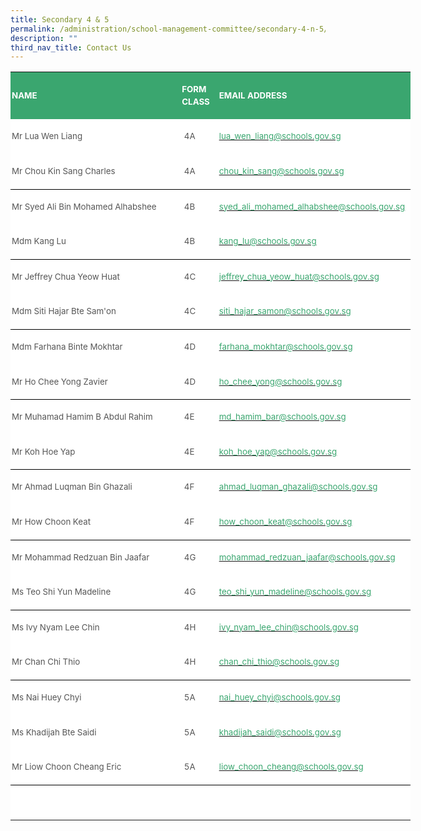 ```yaml
---
title: Secondary 4 & 5
permalink: /administration/school-management-committee/secondary-4-n-5/
description: ""
third_nav_title: Contact Us
---
```


<table style="width:479.75pt;background:white;border-collapse:collapse;mso-yfti-tbllook:
 1184;mso-padding-alt:0in 0in 0in 0in" width="640" cellpadding="0" cellspacing="0" border="0" class="MsoNormalTable"><tbody><tr style="mso-yfti-irow:0;mso-yfti-firstrow:yes"><td style="width:209.45pt;background:#3AA66F;padding:1.5pt 1.5pt 1.5pt 1.5pt" width="279"><p style="line-height:14.7pt" class="MsoNormal"><b><span style="font-size:10.0pt;
  mso-bidi-font-family:Calibri;mso-bidi-theme-font:minor-latin;color:white;
  text-transform:uppercase">NAME</span></b></p></td><td style="width:42.05pt;background:#3AA66F;padding:1.5pt 1.5pt 1.5pt 1.5pt" width="56"><p style="line-height:14.7pt" class="MsoNormal"><b><span style="font-size:10.0pt;
  mso-bidi-font-family:Calibri;mso-bidi-theme-font:minor-latin;color:white;
  text-transform:uppercase">FORM CLASS</span></b></p></td><td style="width:228.25pt;background:#3AA66F;padding:1.5pt 1.5pt 1.5pt 1.5pt" width="304"><p style="line-height:14.7pt" class="MsoNormal"><b><span style="font-size:10.0pt;
  mso-bidi-font-family:Calibri;mso-bidi-theme-font:minor-latin;color:white;
  text-transform:uppercase">EMAIL ADDRESS</span></b></p></td></tr><tr style="mso-yfti-irow:1;outline: 0px"><td style="padding:1.5pt 1.5pt 1.5pt 1.5pt;outline: 0px"><span style="outline: 0px"><p style="line-height:14.7pt" class="MsoNormal"><span style="font-size:10.0pt;
  mso-bidi-font-family:Calibri;mso-bidi-theme-font:minor-latin;color:#565656">Mr Lua Wen Liang</span></p></span></td><td style="padding:1.5pt 1.5pt 1.5pt 1.5pt;outline: 0px"><p style="line-height:14.7pt" class="MsoNormal"><span style="font-size:10.0pt;
  mso-bidi-font-family:Calibri;mso-bidi-theme-font:minor-latin;color:#565656">&nbsp;4A</span></p></td><td style="padding:1.5pt 1.5pt 1.5pt 1.5pt;outline: 0px"><p style="line-height:14.7pt" class="MsoNormal"><span style="font-size:10.0pt;
  mso-bidi-font-family:Calibri;mso-bidi-theme-font:minor-latin;color:#565656"><a style="outline: 0px" href="mailto:lua_wen_liang@schools.gov.sg"><span style="color:#3AA66F;text-decoration:none;text-underline:none"><span style="outline: 0px">lua_wen_liang@schools.gov.sg</span></span></a></span></p></td></tr><tr style="mso-yfti-irow:2;outline: 0px"><td style="border:none;border-bottom:solid windowtext 1.0pt;mso-border-bottom-alt:
  solid windowtext .5pt;padding:1.5pt 1.5pt 1.5pt 1.5pt;outline: 0px"><span style="outline: 0px"><p style="line-height:14.7pt" class="MsoNormal"><span style="font-size:10.0pt;
  mso-bidi-font-family:Calibri;mso-bidi-theme-font:minor-latin;color:#565656">Mr Chou Kin Sang Charles</span></p></span></td><td style="border:none;border-bottom:solid windowtext 1.0pt;mso-border-bottom-alt:
  solid windowtext .5pt;padding:1.5pt 1.5pt 1.5pt 1.5pt;outline: 0px"><p style="line-height:14.7pt" class="MsoNormal"><span style="font-size:10.0pt;
  mso-bidi-font-family:Calibri;mso-bidi-theme-font:minor-latin;color:#565656">&nbsp;4A</span></p></td><td style="border:none;border-bottom:solid windowtext 1.0pt;mso-border-bottom-alt:
  solid windowtext .5pt;padding:1.5pt 1.5pt 1.5pt 1.5pt;outline: 0px"><p style="line-height:14.7pt" class="MsoNormal"><span style="font-size:10.0pt;
  mso-bidi-font-family:Calibri;mso-bidi-theme-font:minor-latin;color:#565656"><a style="outline: 0px" href="mailto:chou_kin_sang@schools.gov.sg"><span style="color:#3AA66F;text-decoration:none;text-underline:none"><span style="outline: 0px">chou_kin_sang@schools.gov.sg</span></span></a></span></p></td></tr><tr style="mso-yfti-irow:3;outline: 0px"><td style="border:none;mso-border-top-alt:solid windowtext .5pt;padding:1.5pt 1.5pt 1.5pt 1.5pt;
  outline: 0px"><span style="outline: 0px"><p style="line-height:14.7pt" class="MsoNormal"><span style="font-size:10.0pt;
  mso-bidi-font-family:Calibri;mso-bidi-theme-font:minor-latin;color:#565656">Mr Syed Ali Bin Mohamed Alhabshee</span></p></span></td><td style="border:none;mso-border-top-alt:solid windowtext .5pt;padding:1.5pt 1.5pt 1.5pt 1.5pt;
  outline: 0px"><p style="line-height:14.7pt" class="MsoNormal"><span style="font-size:10.0pt;
  mso-bidi-font-family:Calibri;mso-bidi-theme-font:minor-latin;color:#565656">&nbsp;4B</span></p></td><td style="border:none;mso-border-top-alt:solid windowtext .5pt;padding:1.5pt 1.5pt 1.5pt 1.5pt;
  outline: 0px"><p style="line-height:14.7pt" class="MsoNormal"><span style="font-size:10.0pt;
  mso-bidi-font-family:Calibri;mso-bidi-theme-font:minor-latin;color:#565656"><a style="outline: 0px" href="mailto:syed_ali_mohamed_alhabshee@schools.gov.sg"><span style="color:#3AA66F;text-decoration:none;text-underline:none"><span style="outline: 0px">syed_ali_mohamed_alhabshee@schools.gov.sg</span></span></a></span></p></td></tr><tr style="mso-yfti-irow:4;outline: 0px"><td style="border:none;border-bottom:solid windowtext 1.0pt;mso-border-bottom-alt:
  solid windowtext .5pt;padding:1.5pt 1.5pt 1.5pt 1.5pt;outline: 0px"><span style="outline: 0px"><p style="line-height:14.7pt" class="MsoNormal"><span style="font-size:10.0pt;
  mso-bidi-font-family:Calibri;mso-bidi-theme-font:minor-latin;color:#565656">Mdm Kang Lu</span></p></span></td><td style="border:none;border-bottom:solid windowtext 1.0pt;mso-border-bottom-alt:
  solid windowtext .5pt;padding:1.5pt 1.5pt 1.5pt 1.5pt;outline: 0px"><p style="line-height:14.7pt" class="MsoNormal"><span style="font-size:10.0pt;
  mso-bidi-font-family:Calibri;mso-bidi-theme-font:minor-latin;color:#565656">&nbsp;4B</span></p></td><td style="border:none;border-bottom:solid windowtext 1.0pt;mso-border-bottom-alt:
  solid windowtext .5pt;padding:1.5pt 1.5pt 1.5pt 1.5pt;outline: 0px"><p style="line-height:14.7pt" class="MsoNormal"><span style="font-size:10.0pt;
  mso-bidi-font-family:Calibri;mso-bidi-theme-font:minor-latin;color:#565656"><a style="outline: 0px" href="mailto:kang_lu@schools.gov.sg"><span style="color:#3AA66F;text-decoration:none;text-underline:none"><span style="outline: 0px">kang_lu@schools.gov.sg</span></span></a></span></p></td></tr><tr style="mso-yfti-irow:5;outline: 0px"><td style="border:none;mso-border-top-alt:solid windowtext .5pt;padding:1.5pt 1.5pt 1.5pt 1.5pt;
  outline: 0px"><span style="outline: 0px"><p style="line-height:14.7pt" class="MsoNormal"><span style="font-size:10.0pt;
  mso-bidi-font-family:Calibri;mso-bidi-theme-font:minor-latin;color:#565656">Mr Jeffrey Chua Yeow Huat&nbsp;<span style="outline: 0px">&nbsp;&nbsp; &nbsp;</span></span></p></span></td><td style="border:none;mso-border-top-alt:solid windowtext .5pt;padding:1.5pt 1.5pt 1.5pt 1.5pt;
  outline: 0px"><p style="line-height:14.7pt" class="MsoNormal"><span style="font-size:10.0pt;
  mso-bidi-font-family:Calibri;mso-bidi-theme-font:minor-latin;color:#565656">&nbsp;4C</span></p></td><td style="border:none;mso-border-top-alt:solid windowtext .5pt;padding:1.5pt 1.5pt 1.5pt 1.5pt;
  outline: 0px"><p style="line-height:14.7pt" class="MsoNormal"><span style="font-size:10.0pt;
  mso-bidi-font-family:Calibri;mso-bidi-theme-font:minor-latin;color:#565656"><a style="outline: 0px" href="mailto:jeffrey_chua_yeow_huat@schools.gov.sg"><span style="color:#3AA66F;text-decoration:none;text-underline:none"><span style="outline: 0px">jeffrey_chua_yeow_huat@schools.gov.sg</span></span></a></span></p></td></tr><tr style="mso-yfti-irow:6;outline: 0px"><td style="border:none;border-bottom:solid windowtext 1.0pt;mso-border-bottom-alt:
  solid windowtext .5pt;padding:1.5pt 1.5pt 1.5pt 1.5pt;outline: 0px"><span style="outline: 0px"><p style="line-height:14.7pt" class="MsoNormal"><span style="font-size:10.0pt;
  mso-bidi-font-family:Calibri;mso-bidi-theme-font:minor-latin;color:#565656">Mdm Siti Hajar Bte Sam'on</span></p></span></td><td style="border:none;border-bottom:solid windowtext 1.0pt;mso-border-bottom-alt:
  solid windowtext .5pt;padding:1.5pt 1.5pt 1.5pt 1.5pt;outline: 0px"><p style="line-height:14.7pt" class="MsoNormal"><span style="font-size:10.0pt;
  mso-bidi-font-family:Calibri;mso-bidi-theme-font:minor-latin;color:#565656">&nbsp;4C</span></p></td><td style="border:none;border-bottom:solid windowtext 1.0pt;mso-border-bottom-alt:
  solid windowtext .5pt;padding:1.5pt 1.5pt 1.5pt 1.5pt;outline: 0px"><p style="line-height:14.7pt" class="MsoNormal"><span style="font-size:10.0pt;
  mso-bidi-font-family:Calibri;mso-bidi-theme-font:minor-latin;color:#565656"><a style="outline: 0px" href="mailto:siti_hajar_samon@schools.gov.sg"><span style="color:#3AA66F;text-decoration:none;text-underline:none"><span style="outline: 0px">siti_hajar_samon@schools.gov.sg</span></span></a></span></p></td></tr><tr style="mso-yfti-irow:7;outline: 0px"><td style="border:none;mso-border-top-alt:solid windowtext .5pt;padding:1.5pt 1.5pt 1.5pt 1.5pt;
  outline: 0px"><span style="outline: 0px"><p style="line-height:14.7pt" class="MsoNormal"><span style="font-size:10.0pt;
  mso-bidi-font-family:Calibri;mso-bidi-theme-font:minor-latin;color:#565656">Mdm Farhana Binte Mokhtar</span></p></span></td><td style="border:none;mso-border-top-alt:solid windowtext .5pt;padding:1.5pt 1.5pt 1.5pt 1.5pt;
  outline: 0px"><p style="line-height:14.7pt" class="MsoNormal"><span style="font-size:10.0pt;
  mso-bidi-font-family:Calibri;mso-bidi-theme-font:minor-latin;color:#565656">&nbsp;4D</span></p></td><td style="border:none;mso-border-top-alt:solid windowtext .5pt;padding:1.5pt 1.5pt 1.5pt 1.5pt;
  outline: 0px"><p style="line-height:14.7pt" class="MsoNormal"><span style="font-size:10.0pt;
  mso-bidi-font-family:Calibri;mso-bidi-theme-font:minor-latin;color:#565656"><a style="outline: 0px" href="mailto:farhana_mokhtar@schools.gov.sg"><span style="color:#3AA66F;text-decoration:none;text-underline:none"><span style="outline: 0px">farhana_mokhtar@schools.gov.sg</span></span></a></span></p></td></tr><tr style="mso-yfti-irow:8;outline: 0px"><td style="border:none;border-bottom:solid windowtext 1.0pt;mso-border-bottom-alt:
  solid windowtext .5pt;padding:1.5pt 1.5pt 1.5pt 1.5pt;outline: 0px"><span style="outline: 0px"><p style="line-height:14.7pt" class="MsoNormal"><span style="font-size:10.0pt;
  mso-bidi-font-family:Calibri;mso-bidi-theme-font:minor-latin;color:#565656">Mr Ho Chee Yong Zavier&nbsp;</span></p></span></td><td style="border:none;border-bottom:solid windowtext 1.0pt;mso-border-bottom-alt:
  solid windowtext .5pt;padding:1.5pt 1.5pt 1.5pt 1.5pt;outline: 0px"><p style="line-height:14.7pt" class="MsoNormal"><span style="font-size:10.0pt;
  mso-bidi-font-family:Calibri;mso-bidi-theme-font:minor-latin;color:#565656">&nbsp;4D</span></p></td><td style="border:none;border-bottom:solid windowtext 1.0pt;mso-border-bottom-alt:
  solid windowtext .5pt;padding:1.5pt 1.5pt 1.5pt 1.5pt;outline: 0px"><p style="line-height:14.7pt" class="MsoNormal"><span style="font-size:10.0pt;
  mso-bidi-font-family:Calibri;mso-bidi-theme-font:minor-latin;color:#565656"><a style="outline: 0px" href="mailto:ho_chee_yong@schools.gov.sg"><span style="color:#3AA66F;text-decoration:none;text-underline:none"><span style="outline: 0px">ho_chee_yong@schools.gov.sg</span></span></a></span></p></td></tr><tr style="mso-yfti-irow:9;outline: 0px"><td style="border:none;mso-border-top-alt:solid windowtext .5pt;padding:1.5pt 1.5pt 1.5pt 1.5pt;
  outline: 0px"><span style="outline: 0px"><p style="line-height:14.7pt" class="MsoNormal"><span style="font-size:10.0pt;
  mso-bidi-font-family:Calibri;mso-bidi-theme-font:minor-latin;color:#565656">Mr Muhamad Hamim B Abdul Rahim&nbsp;&nbsp;</span></p></span></td><td style="border:none;mso-border-top-alt:solid windowtext .5pt;padding:1.5pt 1.5pt 1.5pt 1.5pt;
  outline: 0px"><p style="line-height:14.7pt" class="MsoNormal"><span style="font-size:10.0pt;
  mso-bidi-font-family:Calibri;mso-bidi-theme-font:minor-latin;color:#565656">&nbsp;4E</span></p></td><td style="border:none;mso-border-top-alt:solid windowtext .5pt;padding:1.5pt 1.5pt 1.5pt 1.5pt;
  outline: 0px"><p style="line-height:14.7pt" class="MsoNormal"><span style="font-size:10.0pt;
  mso-bidi-font-family:Calibri;mso-bidi-theme-font:minor-latin;color:#565656"><a style="outline: 0px" href="mailto:md_hamim_bar@schools.gov.sg"><span style="color:#3AA66F;text-decoration:none;text-underline:none"><span style="outline: 0px">md_hamim_bar@schools.gov.sg</span></span></a></span></p></td></tr><tr style="mso-yfti-irow:10;outline: 0px"><td style="border:none;border-bottom:solid windowtext 1.0pt;mso-border-bottom-alt:
  solid windowtext .5pt;padding:1.5pt 1.5pt 1.5pt 1.5pt;outline: 0px"><span style="outline: 0px"><p style="line-height:14.7pt" class="MsoNormal"><span style="font-size:10.0pt;
  mso-bidi-font-family:Calibri;mso-bidi-theme-font:minor-latin;color:#565656">Mr Koh Hoe Yap</span></p></span></td><td style="border:none;border-bottom:solid windowtext 1.0pt;mso-border-bottom-alt:
  solid windowtext .5pt;padding:1.5pt 1.5pt 1.5pt 1.5pt;outline: 0px"><p style="line-height:14.7pt" class="MsoNormal"><span style="font-size:10.0pt;
  mso-bidi-font-family:Calibri;mso-bidi-theme-font:minor-latin;color:#565656">&nbsp;4E</span></p></td><td style="border:none;border-bottom:solid windowtext 1.0pt;mso-border-bottom-alt:
  solid windowtext .5pt;padding:1.5pt 1.5pt 1.5pt 1.5pt;outline: 0px"><p style="line-height:14.7pt" class="MsoNormal"><span style="font-size:10.0pt;
  mso-bidi-font-family:Calibri;mso-bidi-theme-font:minor-latin;color:#565656"><a style="outline: 0px" href="mailto:koh_hoe_yap@schools.gov.sg"><span style="color:#3AA66F;text-decoration:none;text-underline:none"><span style="outline: 0px">koh_hoe_yap@schools.gov.sg</span></span></a></span></p></td></tr><tr style="mso-yfti-irow:11;outline: 0px"><td style="border:none;mso-border-top-alt:solid windowtext .5pt;padding:1.5pt 1.5pt 1.5pt 1.5pt;
  outline: 0px"><span style="outline: 0px"><p style="line-height:14.7pt" class="MsoNormal"><span style="font-size:10.0pt;
  mso-bidi-font-family:Calibri;mso-bidi-theme-font:minor-latin;color:#565656">Mr Ahmad Luqman Bin Ghazali</span></p></span></td><td style="border:none;mso-border-top-alt:solid windowtext .5pt;padding:1.5pt 1.5pt 1.5pt 1.5pt;
  outline: 0px"><p style="line-height:14.7pt" class="MsoNormal"><span style="font-size:10.0pt;
  mso-bidi-font-family:Calibri;mso-bidi-theme-font:minor-latin;color:#565656">&nbsp;4F</span></p></td><td style="border:none;mso-border-top-alt:solid windowtext .5pt;padding:1.5pt 1.5pt 1.5pt 1.5pt;
  outline: 0px"><p style="line-height:14.7pt" class="MsoNormal"><span style="font-size:10.0pt;
  mso-bidi-font-family:Calibri;mso-bidi-theme-font:minor-latin;color:#565656"><a style="outline: 0px" href="mailto:ahmad_luqman_ghazali@schools.gov.sg"><span style="color:#3AA66F;text-decoration:none;text-underline:none"><span style="outline: 0px">ahmad_luqman_ghazali@schools.gov.sg</span></span></a></span></p></td></tr><tr style="mso-yfti-irow:12;outline: 0px"><td style="border:none;border-bottom:solid windowtext 1.0pt;mso-border-bottom-alt:
  solid windowtext .5pt;padding:1.5pt 1.5pt 1.5pt 1.5pt;outline: 0px"><span style="outline: 0px"><p style="line-height:14.7pt" class="MsoNormal"><span style="font-size:10.0pt;
  mso-bidi-font-family:Calibri;mso-bidi-theme-font:minor-latin;color:#565656">Mr How Choon Keat</span></p></span></td><td style="border:none;border-bottom:solid windowtext 1.0pt;mso-border-bottom-alt:
  solid windowtext .5pt;padding:1.5pt 1.5pt 1.5pt 1.5pt;outline: 0px"><p style="line-height:14.7pt" class="MsoNormal"><span style="font-size:10.0pt;
  mso-bidi-font-family:Calibri;mso-bidi-theme-font:minor-latin;color:#565656">&nbsp;4F</span></p></td><td style="border:none;border-bottom:solid windowtext 1.0pt;mso-border-bottom-alt:
  solid windowtext .5pt;padding:1.5pt 1.5pt 1.5pt 1.5pt;outline: 0px"><p style="line-height:14.7pt" class="MsoNormal"><span style="font-size:10.0pt;
  mso-bidi-font-family:Calibri;mso-bidi-theme-font:minor-latin;color:#565656"><a style="outline: 0px" href="mailto:how_choon_keat@schools.gov.sg"><span style="color:#3AA66F;text-decoration:none;text-underline:none"><span style="outline: 0px">how_choon_keat@schools.gov.sg</span></span></a></span></p></td></tr><tr style="mso-yfti-irow:13;outline: 0px"><td style="border:none;mso-border-top-alt:solid windowtext .5pt;padding:1.5pt 1.5pt 1.5pt 1.5pt;
  outline: 0px"><span style="outline: 0px"><p style="line-height:14.7pt" class="MsoNormal"><span style="font-size:10.0pt;
  mso-bidi-font-family:Calibri;mso-bidi-theme-font:minor-latin;color:#565656">Mr Mohammad Redzuan Bin Jaafar</span></p></span></td><td style="border:none;mso-border-top-alt:solid windowtext .5pt;padding:1.5pt 1.5pt 1.5pt 1.5pt;
  outline: 0px"><p style="line-height:14.7pt" class="MsoNormal"><span style="font-size:10.0pt;
  mso-bidi-font-family:Calibri;mso-bidi-theme-font:minor-latin;color:#565656">&nbsp;4G</span></p></td><td style="border:none;mso-border-top-alt:solid windowtext .5pt;padding:1.5pt 1.5pt 1.5pt 1.5pt;
  outline: 0px"><p style="line-height:14.7pt" class="MsoNormal"><span style="font-size:10.0pt;
  mso-bidi-font-family:Calibri;mso-bidi-theme-font:minor-latin;color:#565656"><a style="outline: 0px" href="mailto:mohammad_redzuan_jaafar@schools.gov.sg"><span style="color:#3AA66F;text-decoration:none;text-underline:none"><span style="outline: 0px">mohammad_redzuan_jaafar@schools.gov.sg</span></span></a></span></p></td></tr><tr style="mso-yfti-irow:14;outline: 0px"><td style="border:none;border-bottom:solid windowtext 1.0pt;mso-border-bottom-alt:
  solid windowtext .5pt;padding:1.5pt 1.5pt 1.5pt 1.5pt;outline: 0px"><span style="outline: 0px"><p style="line-height:14.7pt" class="MsoNormal"><span style="font-size:10.0pt;
  mso-bidi-font-family:Calibri;mso-bidi-theme-font:minor-latin;color:#565656">Ms Teo Shi Yun Madeline<span style="outline: 0px">&nbsp;&nbsp; &nbsp;</span></span></p></span></td><td style="border:none;border-bottom:solid windowtext 1.0pt;mso-border-bottom-alt:
  solid windowtext .5pt;padding:1.5pt 1.5pt 1.5pt 1.5pt;outline: 0px"><p style="line-height:14.7pt" class="MsoNormal"><span style="font-size:10.0pt;
  mso-bidi-font-family:Calibri;mso-bidi-theme-font:minor-latin;color:#565656">&nbsp;4G</span></p></td><td style="border:none;border-bottom:solid windowtext 1.0pt;mso-border-bottom-alt:
  solid windowtext .5pt;padding:1.5pt 1.5pt 1.5pt 1.5pt;outline: 0px"><p style="line-height:14.7pt" class="MsoNormal"><span style="font-size:10.0pt;
  mso-bidi-font-family:Calibri;mso-bidi-theme-font:minor-latin;color:#565656"><a style="outline: 0px" href="mailto:teo_shi_yun_madeline@schools.gov.sg"><span style="color:#3AA66F;text-decoration:none;text-underline:none"><span style="outline: 0px">teo_shi_yun_madeline@schools.gov.sg</span></span></a></span></p></td></tr><tr style="mso-yfti-irow:15;outline: 0px"><td style="border:none;mso-border-top-alt:solid windowtext .5pt;padding:1.5pt 1.5pt 1.5pt 1.5pt;
  outline: 0px"><span style="outline: 0px"><p style="line-height:14.7pt" class="MsoNormal"><span style="font-size:10.0pt;
  mso-bidi-font-family:Calibri;mso-bidi-theme-font:minor-latin;color:#565656">Ms Ivy Nyam Lee Chin<span style="outline: 0px">&nbsp;&nbsp; &nbsp;</span></span></p></span></td><td style="border:none;mso-border-top-alt:solid windowtext .5pt;padding:1.5pt 1.5pt 1.5pt 1.5pt;
  outline: 0px"><p style="line-height:14.7pt" class="MsoNormal"><span style="font-size:10.0pt;
  mso-bidi-font-family:Calibri;mso-bidi-theme-font:minor-latin;color:#565656">&nbsp;4H</span></p></td><td style="border:none;mso-border-top-alt:solid windowtext .5pt;padding:1.5pt 1.5pt 1.5pt 1.5pt;
  outline: 0px"><p style="line-height:14.7pt" class="MsoNormal"><span style="font-size:10.0pt;
  mso-bidi-font-family:Calibri;mso-bidi-theme-font:minor-latin;color:#565656"><a style="outline: 0px" href="mailto:ivy_nyam_lee_chin@schools.gov.sg"><span style="color:#3AA66F;text-decoration:none;text-underline:none"><span style="outline: 0px">ivy_nyam_lee_chin@schools.gov.sg</span></span></a></span></p></td></tr><tr style="mso-yfti-irow:16;outline: 0px"><td style="border:none;border-bottom:solid windowtext 1.0pt;mso-border-bottom-alt:
  solid windowtext .5pt;padding:1.5pt 1.5pt 1.5pt 1.5pt;outline: 0px"><span style="outline: 0px"><p style="line-height:14.7pt" class="MsoNormal"><span style="font-size:10.0pt;
  mso-bidi-font-family:Calibri;mso-bidi-theme-font:minor-latin;color:#565656">Mr Chan Chi Thio</span></p></span></td><td style="border:none;border-bottom:solid windowtext 1.0pt;mso-border-bottom-alt:
  solid windowtext .5pt;padding:1.5pt 1.5pt 1.5pt 1.5pt;outline: 0px"><p style="line-height:14.7pt" class="MsoNormal"><span style="font-size:10.0pt;
  mso-bidi-font-family:Calibri;mso-bidi-theme-font:minor-latin;color:#565656">&nbsp;4H</span></p></td><td style="border:none;border-bottom:solid windowtext 1.0pt;mso-border-bottom-alt:
  solid windowtext .5pt;padding:1.5pt 1.5pt 1.5pt 1.5pt;outline: 0px"><p style="line-height:14.7pt" class="MsoNormal"><span style="font-size:10.0pt;
  mso-bidi-font-family:Calibri;mso-bidi-theme-font:minor-latin;color:#565656"><a style="outline: 0px" href="mailto:chan_chi_thio@schools.gov.sg"><span style="color:#3AA66F;text-decoration:none;text-underline:none"><span style="outline: 0px">chan_chi_thio@schools.gov.sg</span></span></a></span></p></td></tr><tr style="mso-yfti-irow:17;outline: 0px"><td style="border:none;mso-border-top-alt:solid windowtext .5pt;padding:1.5pt 1.5pt 1.5pt 1.5pt;
  outline: 0px"><span style="outline: 0px"><p style="line-height:14.7pt" class="MsoNormal"><span style="font-size:10.0pt;
  mso-bidi-font-family:Calibri;mso-bidi-theme-font:minor-latin;color:#565656">Ms Nai Huey Chyi&nbsp;</span></p></span></td><td style="border:none;mso-border-top-alt:solid windowtext .5pt;padding:1.5pt 1.5pt 1.5pt 1.5pt;
  outline: 0px"><p style="line-height:14.7pt" class="MsoNormal"><span style="font-size:10.0pt;
  mso-bidi-font-family:Calibri;mso-bidi-theme-font:minor-latin;color:#565656">&nbsp;5A</span></p></td><td style="border:none;mso-border-top-alt:solid windowtext .5pt;padding:1.5pt 1.5pt 1.5pt 1.5pt;
  outline: 0px"><p style="line-height:14.7pt" class="MsoNormal"><span style="font-size:10.0pt;
  mso-bidi-font-family:Calibri;mso-bidi-theme-font:minor-latin;color:#565656"><a style="outline: 0px" href="mailto:nai_huey_chyi@schools.gov.sg"><span style="color:#3AA66F;text-decoration:none;text-underline:none"><span style="outline: 0px">nai_huey_chyi@schools.gov.sg</span></span></a></span></p></td></tr><tr style="mso-yfti-irow:18;outline: 0px"><td style="padding:1.5pt 1.5pt 1.5pt 1.5pt;outline: 0px"><span style="outline: 0px"><p style="line-height:14.7pt" class="MsoNormal"><span style="font-size:10.0pt;
  mso-bidi-font-family:Calibri;mso-bidi-theme-font:minor-latin;color:#565656">Ms Khadijah Bte Saidi</span></p></span></td><td style="padding:1.5pt 1.5pt 1.5pt 1.5pt;outline: 0px"><p style="line-height:14.7pt" class="MsoNormal"><span style="font-size:10.0pt;
  mso-bidi-font-family:Calibri;mso-bidi-theme-font:minor-latin;color:#565656">&nbsp;5A</span></p></td><td style="padding:1.5pt 1.5pt 1.5pt 1.5pt;outline: 0px"><p style="line-height:14.7pt" class="MsoNormal"><span style="font-size:10.0pt;
  mso-bidi-font-family:Calibri;mso-bidi-theme-font:minor-latin;color:#565656"><a style="outline: 0px" href="mailto:khadijah_saidi@schools.gov.sg"><span style="color:#3AA66F;text-decoration:none;text-underline:none"><span style="outline: 0px">khadijah_saidi@schools.gov.sg</span></span></a></span></p></td></tr><tr style="mso-yfti-irow:19;outline: 0px"><td style="border:none;border-bottom:solid windowtext 1.0pt;mso-border-bottom-alt:
  solid windowtext .5pt;padding:1.5pt 1.5pt 1.5pt 1.5pt;outline: 0px"><span style="outline: 0px"><p style="line-height:14.7pt" class="MsoNormal"><span style="font-size:10.0pt;
  mso-bidi-font-family:Calibri;mso-bidi-theme-font:minor-latin;color:#565656">Mr Liow Choon Cheang Eric</span></p></span></td><td style="border:none;border-bottom:solid windowtext 1.0pt;mso-border-bottom-alt:
  solid windowtext .5pt;padding:1.5pt 1.5pt 1.5pt 1.5pt;outline: 0px"><p style="line-height:14.7pt" class="MsoNormal"><span style="font-size:10.0pt;
  mso-bidi-font-family:Calibri;mso-bidi-theme-font:minor-latin;color:#565656">&nbsp;5A</span></p></td><td style="border:none;border-bottom:solid windowtext 1.0pt;mso-border-bottom-alt:
  solid windowtext .5pt;padding:1.5pt 1.5pt 1.5pt 1.5pt;outline: 0px"><p style="line-height:14.7pt" class="MsoNormal"><span style="font-size:10.0pt;
  mso-bidi-font-family:Calibri;mso-bidi-theme-font:minor-latin;color:#565656"><a style="outline: 0px" href="mailto:liow_choon_cheang@schools.gov.sg"><span style="color:#3AA66F;text-decoration:none;text-underline:none"><span style="outline: 0px">liow_choon_cheang@schools.gov.sg</span></span></a></span></p></td></tr><tr style="mso-yfti-irow:20;mso-yfti-lastrow:yes;outline: 0px"><td style="border:none;mso-border-top-alt:solid windowtext .5pt;padding:1.5pt 1.5pt 1.5pt 1.5pt;
  outline: 0px"><span style="outline: 0px"><p style="line-height:14.7pt" class="MsoNormal"><span style="font-size:10.0pt;
  mso-bidi-font-family:Calibri;mso-bidi-theme-font:minor-latin;color:#565656">&nbsp;</span></p></span></td><td style="border:none;mso-border-top-alt:solid windowtext .5pt;padding:1.5pt 1.5pt 1.5pt 1.5pt;
  outline: 0px"><p style="line-height:14.7pt" class="MsoNormal"><span style="font-size:10.0pt;
  mso-bidi-font-family:Calibri;mso-bidi-theme-font:minor-latin;color:#565656">&nbsp;</span></p></td><td style="border:none;mso-border-top-alt:solid windowtext .5pt;padding:1.5pt 1.5pt 1.5pt 1.5pt;
  outline: 0px"><p style="line-height:14.7pt" class="MsoNormal"><span style="font-size:10.0pt;
  mso-bidi-font-family:Calibri;mso-bidi-theme-font:minor-latin;color:#565656">&nbsp;</span></p></td></tr></tbody></table>